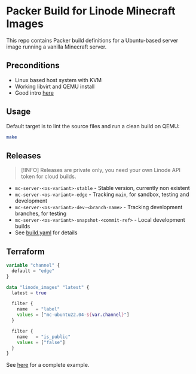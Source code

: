 # Packer Build for Linode Minecraft Images

This repo contains Packer build definitions for a Ubuntu-based server image running a vanilla Minecraft server.

## Preconditions

- Linux based host system with KVM
- Working libvirt and QEMU install
- Good intro [here](https://www.youtube.com/watch?v=HfNKpT2jo7U)

## Usage

Default target is to lint the source files and run a clean build on QEMU:

```sh
make
```

## Releases

> [!INFO]
> Releases are private only, you need your own Linode API token for cloud builds.

- `mc-server-<os-variant>-stable` - Stable version, currently non existent
- `mc-server-<os-variant>-edge` - Tracking `main`, for sandbox, testing and development
- `mc-server-<os-variant>-dev-<branch-name>` - Tracking development branches, for testing
- `mc-server-<os-variant>-snapshot-<commit-ref>` - Local development builds
- See [build.yaml](.github/workflows/build.yaml) for details

## Terraform

```tf
variable "channel" {
  default = "edge"
}

data "linode_images" "latest" {
  latest = true

  filter {
    name   = "label"
    values = ["mc-ubuntu22.04-${var.channel}"]
  }

  filter {
    name   = "is_public"
    values = ["false"]
  }
}
```

See [here](./examples/terraform/) for a complete example.